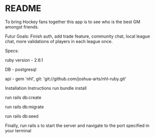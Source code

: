 # README

To bring Hockey fans together this app is to see who is the best GM amongst friends.

Futur Goals:
Finish auth, add trade feature, community chat, local league chat, more validations of players in each league once.

Specs:

ruby version - 2.6.1

DB - postgresql

api - gem 'nhl', git: 'git://github.com/joshua-arts/nhl-ruby.git'

Installation Instructions
run bundle install

run rails db:create

run rails db:migrate

run rails db:seed

Finally, run rails s to start the server and navigate to the port specified in your terminal